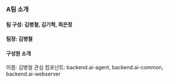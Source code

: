 ### A팀 소개

#### 팀 구성: 김병철, 김기혁, 최은정
#### 팀장: 김병철

#### 구성원 소개
이름: 김병철
관심 컴포넌트: backend.ai-agent, backend.ai-common, backend.ai-webserver
